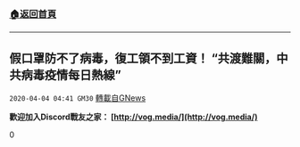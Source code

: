 ###  [:house:返回首頁](https://github.com/ourhimalayas/txt)
---

## 假口罩防不了病毒，復工領不到工資！ “共渡難關，中共病毒疫情每日熱線”
`2020-04-04 04:41 GM30` [轉載自GNews](https://gnews.org/zh-hant/161700/)

**歡迎加入Discord戰友之家： [http://vog.media/](http://vog.media/)**

0
